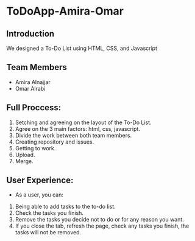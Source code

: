 # ToDoApp-Amira-Omar

##  Introduction
We designed a To-Do List using HTML, CSS, and Javascript

## Team Members
* Amira Alnajjar
* Omar Alrabi
   
## Full Proccess:
   
   1. Setching and agreeing on the layout of the To-Do List.
   2. Agree on the 3 main factors: html, css, javascript.
   3. Divide the work between both team members.
   4. Creating repository and issues.
   5. Getting to work.
   6. Upload.
   7. Merge.
   
## User Experience:
- As a user, you can:
1. Being able to add tasks to the to-do list.
2. Check the tasks you finish.
3. Remove the tasks you decide not to do or for any reason you want.
4. If you close the tab, refresh the page, check any tasks you finish, the tasks will not be removed.


